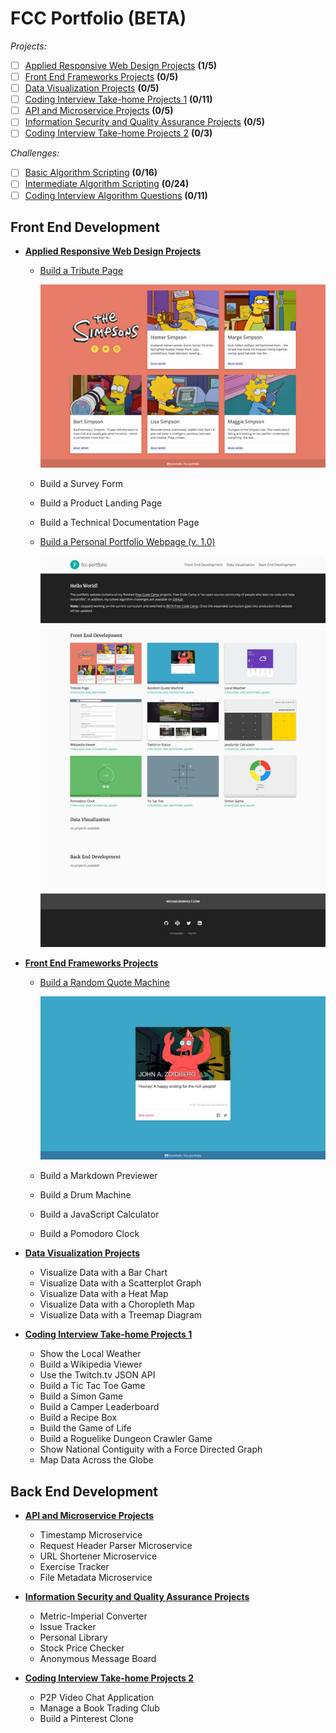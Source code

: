 # FCC Portfolio (BETA)

*Projects:*
- [ ] [Applied Responsive Web Design Projects](https://github.com/bomholt/fcc-portfolio/tree/master/_beta/applied_responsive_web_design_projects) **(1/5)**
- [ ] [Front End Frameworks Projects](https://github.com/bomholt/fcc-portfolio/tree/master/_beta/front_end_frameworks_projects) **(0/5)**
- [ ] [Data Visualization Projects](https://github.com/bomholt/fcc-portfolio/tree/master/_beta/data_visualization_projects) **(0/5)**
- [ ] [Coding Interview Take-home Projects 1](https://github.com/bomholt/fcc-portfolio/tree/master/_beta/coding_interview_takehome_projects_1) **(0/11)**
- [ ] [API and Microservice Projects](https://github.com/bomholt/fcc-portfolio/tree/master/_beta/api_and_microservice_projects) **(0/5)**
- [ ] [Information Security and Quality Assurance Projects](https://github.com/bomholt/fcc-portfolio/tree/master/_beta/information_security_and_quality_assurance_projects) **(0/5)**
- [ ] [Coding Interview Take-home Projects 2](https://github.com/bomholt/fcc-portfolio/tree/master/_beta/coding_interview_takehome_projects_2) **(0/3)**

*Challenges:*
- [ ] [Basic Algorithm Scripting](https://github.com/bomholt/fcc-portfolio/tree/master/_beta/basic_algorithm_scripting) **(0/16)**
- [ ] [Intermediate Algorithm Scripting](https://github.com/bomholt/fcc-portfolio/tree/master/_beta/intermediate_algorithm_scripting) **(0/24)**
- [ ] [Coding Interview Algorithm Questions](https://github.com/bomholt/fcc-portfolio/tree/master/_beta/coding_interview_algorithm_questions) **(0/11)**

## Front End Development

* [**Applied Responsive Web Design Projects**](https://github.com/bomholt/fcc-portfolio/tree/master/_beta/applied_responsive_web_design_projects)
    * [Build a Tribute Page](https://michaelbomholt.com/fcc-portfolio/_beta/applied_responsive_web_design_projects/tribute_page)

        [![](_assets/README/tribute_page.jpg)](https://michaelbomholt.com/fcc-portfolio/_beta/applied_responsive_web_design_projects/tribute_page)

    * Build a Survey Form
    * Build a Product Landing Page
    * Build a Technical Documentation Page
    * [Build a Personal Portfolio Webpage (v. 1.0)](https://michaelbomholt.com/fcc-portfolio/_beta/applied_responsive_web_design_projects/personal_portfolio)

        [![](_assets/README/personal_portfolio.jpg)](https://michaelbomholt.com/fcc-portfolio/_beta/applied_responsive_web_design_projects/personal_portfolio)


* [**Front End Frameworks Projects**](https://github.com/bomholt/fcc-portfolio/tree/master/_beta/front_end_frameworks_projects)
    * [Build a Random Quote Machine](https://michaelbomholt.com/fcc-portfolio/_beta/front_end_frameworks_projects/random_quote_machine)

        [![](_assets/README/random_quote_machine.jpg)](https://michaelbomholt.com/fcc-portfolio/_beta/front_end_frameworks_projects/random_quote_machine)

    * Build a Markdown Previewer
    * Build a Drum Machine
    * Build a JavaScript Calculator
    * Build a Pomodoro Clock

* [**Data Visualization Projects**](https://github.com/bomholt/fcc-portfolio/tree/master/_beta/data_visualization_projects)
    * Visualize Data with a Bar Chart
    * Visualize Data with a Scatterplot Graph
    * Visualize Data with a Heat Map
    * Visualize Data with a Choropleth Map
    * Visualize Data with a Treemap Diagram

* [**Coding Interview Take-home Projects 1**](https://github.com/bomholt/fcc-portfolio/tree/master/_beta/coding_interview_takehome_projects_1)
    * Show the Local Weather
    * Build a Wikipedia Viewer
    * Use the Twitch.tv JSON API
    * Build a Tic Tac Toe Game
    * Build a Simon Game
    * Build a Camper Leaderboard
    * Build a Recipe Box
    * Build the Game of Life
    * Build a Roguelike Dungeon Crawler Game
    * Show National Contiguity with a Force Directed Graph
    * Map Data Across the Globe

## Back End Development

* [**API and Microservice Projects**](https://github.com/bomholt/fcc-portfolio/tree/master/_beta/api_and_microservice_projects)
    * Timestamp Microservice
    * Request Header Parser Microservice
    * URL Shortener Microservice
    * Exercise Tracker
    * File Metadata Microservice

* [**Information Security and Quality Assurance Projects**](https://github.com/bomholt/fcc-portfolio/tree/master/_beta/information_security_and_quality_assurance_projects)
    * Metric-Imperial Converter
    * Issue Tracker
    * Personal Library
    * Stock Price Checker
    * Anonymous Message Board

* [**Coding Interview Take-home Projects 2**](https://github.com/bomholt/fcc-portfolio/tree/master/_beta/coding_interview_takehome_projects_2)
    * P2P Video Chat Application
    * Manage a Book Trading Club
    * Build a Pinterest Clone
